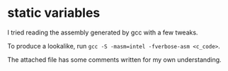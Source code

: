 # static variables

I tried reading the assembly generated by gcc with a few tweaks.

To produce a lookalike, run `gcc -S -masm=intel -fverbose-asm <c_code>`.

The attached file has some comments written for my own understanding.

